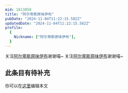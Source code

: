 ```yaml
---
mid: 1813858
title: "阿尔卑斯原味伊布"
pubDate: "2024-11-04T11:22:15.582Z"
updatedDate: "2024-11-04T11:22:15.582Z"
profile:
  {
    Nickname: ["阿尔卑斯原味伊布"],
  }
---
```


关注[阿尔卑斯原味伊布](https://space.bilibili.com/1813858)谢谢喵~ 关注[阿尔卑斯原味伊布](https://space.bilibili.com/1813858)谢谢喵~

## 此条目有待补充
你可以在[这里](https://github.com/Yuhanawa/VTuber.ICU/edit/master/src/content/v/阿尔卑斯原味伊布/index.md)编辑本文
